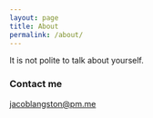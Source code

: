 ```yaml
---
layout: page
title: About
permalink: /about/
---
```


It is not polite to talk about yourself.

### Contact me

[jacoblangston@pm.me](mailto:jacoblangston@pm.me)